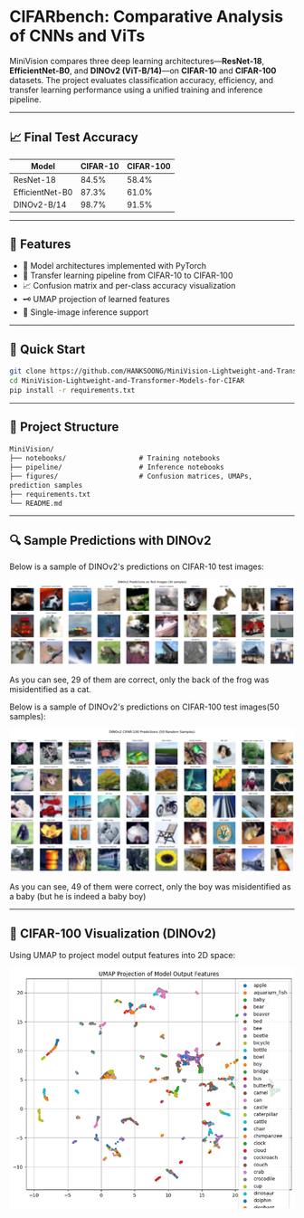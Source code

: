 # CIFARbench: Comparative Analysis of CNNs and ViTs

MiniVision compares three deep learning architectures—**ResNet-18**, **EfficientNet-B0**, and **DINOv2 (ViT-B/14)**—on **CIFAR-10** and **CIFAR-100** datasets. The project evaluates classification accuracy, efficiency, and transfer learning performance using a unified training and inference pipeline.

---

## 📈 Final Test Accuracy

| Model           | CIFAR-10 | CIFAR-100 |
| --------------- | -------- | --------- |
| ResNet-18       | 84.5%    | 58.4%     |
| EfficientNet-B0 | 87.3%    | 61.0%     |
| DINOv2-B/14     | 98.7%    | 91.5%     |

---

## 🔧 Features

* 🧠 Model architectures implemented with PyTorch
* 🔁 Transfer learning pipeline from CIFAR-10 to CIFAR-100
* 📈 Confusion matrix and per-class accuracy visualization
* 🗝 UMAP projection of learned features
* 🧪 Single-image inference support

---

## 🚀 Quick Start

```bash
git clone https://github.com/HANKSOONG/MiniVision-Lightweight-and-Transformer-Models-for-CIFAR.git
cd MiniVision-Lightweight-and-Transformer-Models-for-CIFAR
pip install -r requirements.txt
```

---

## 📂 Project Structure

```
MiniVision/
├── notebooks/                  # Training notebooks
├── pipeline/                   # Inference notebooks
├── figures/                    # Confusion matrices, UMAPs, prediction samples
├── requirements.txt
└── README.md
```

---

## 🔍 Sample Predictions with DINOv2

Below is a sample of DINOv2's predictions on CIFAR-10 test images:

![DINOv2 Predictions](figures/prediction_for_dinov2_cifar10.png)

As you can see, 29 of them are correct, only the back of the frog was misidentified as a cat.


Below is a sample of DINOv2's predictions on CIFAR-100 test images(50 samples):

![DINOv2 Predictions](figures/prediction_for_dinov2_cifar100.png)

As you can see, 49 of them were correct, only the boy was misidentified as a baby (but he is indeed a baby boy)

---

## 🧪 CIFAR-100 Visualization (DINOv2)

Using UMAP to project model output features into 2D space:

![UMAP Projection](figures/umap_embeddings/umap_dino_cifar100.png)
